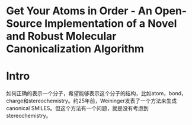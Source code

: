 # Get Your Atoms in Order - An Open-Source Implementation of a Novel and Robust Molecular Canonicalization Algorithm

# Intro

如何正确的表示一个分子，希望能够表示这个分子的结构，比如atom，bond，charge和stereochemistry。约25年前，Weininger发表了一个方法来生成canonical SMILES。但这个方法有一个问题，就是没有考虑到stereochemistry。

